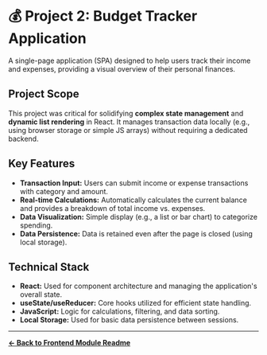 # 💰 Project 2: Budget Tracker Application

A single-page application (SPA) designed to help users track their income and expenses, providing a visual overview of their personal finances.

## Project Scope

This project was critical for solidifying **complex state management** and **dynamic list rendering** in React. It manages transaction data locally (e.g., using browser storage or simple JS arrays) without requiring a dedicated backend.

## Key Features

* **Transaction Input:** Users can submit income or expense transactions with category and amount.
* **Real-time Calculations:** Automatically calculates the current balance and provides a breakdown of total income vs. expenses.
* **Data Visualization:** Simple display (e.g., a list or bar chart) to categorize spending.
* **Data Persistence:** Data is retained even after the page is closed (using local storage).

## Technical Stack

* **React:** Used for component architecture and managing the application's overall state.
* **useState/useReducer:** Core hooks utilized for efficient state handling.
* **JavaScript:** Logic for calculations, filtering, and data sorting.
* **Local Storage:** Used for basic data persistence between sessions.

---
**[← Back to Frontend Module Readme](https://github.com/emcca029-dev/ctse-projects/tree/main)**